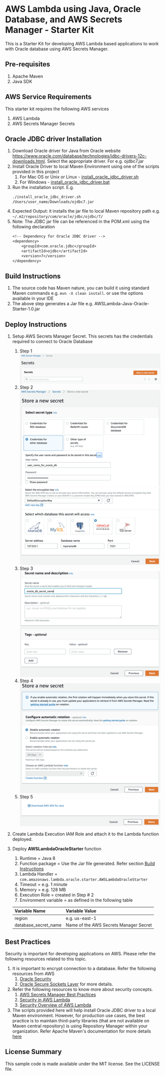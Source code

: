 # AWS Lambda using Java, Oracle Database, and AWS Secrets Manager - Starter Kit

This is a Starter Kit for developing AWS Lambda based applications to work with Oracle database using AWS Secrets Manager.

## Pre-requisites
1. Apache Maven
2. Java SDK

## AWS Service Requirements
This starter kit requires the following AWS services
1. AWS Lambda
2. AWS Secrets Manager Secrets

## Oracle JDBC driver Installation
1. Download Oracle driver for Java from Oracle website https://www.oracle.com/database/technologies/jdbc-drivers-12c-downloads.html. Select the appropriate driver. For e.g. ojdbc7.jar
2. Install Oracle Driver to local Maven Environment using one of the scripts provided in this project
	1. For Mac OS or Unix or Linux - [install_oracle_jdbc_driver.sh](./src/main/resources/install_oracle_jdbc_driver.sh)
	2. For Windows - [install_oracle_jdbc_driver.bat](./AWSLambda-Java-Oracle-Quickstart/src/main/resources/install_oracle_jdbc_driver.bat)
3. Run the installation script. E.g. 
	```
	./install_oracle_jdbc_driver.sh /Users/user_name/Downloads/ojdbc7.jar
	```
4. Expected Output: it installs the jar file to local Maven repository path e.g. ```~/.m2/repository/com/oracle/jdbc/ojdbc/7/```
5. Note: The JDBC jar file can be referenced in the POM.xml using the following declaration
	```
	<!-- Dependency for Oracle JDBC driver -->
	<dependency>
		<groupId>com.oracle.jdbc</groupId>
		<artifactId>ojdbc</artifactId>
		<version>7</version>
	</dependency>
	```

## Build Instructions
1. The source code has Maven nature, you can build it using standard Maven commands e.g. ```mvn -X clean install```. or use the options available in your IDE
2. The above step generates a Jar file e.g. AWSLambda-Java-Oracle-Starter-1.0.jar

## Deploy Instructions
1. Setup AWS Secrets Manager Secret. This secrets has the credentials required to connect to Oracle Database
	1. Step 1 
	![Alt](./src/test/resources/Step_one.png)
	2. Step 2 
	![Alt](./src/test/resources/Step_two.png)
	![Alt](./src/test/resources/Step_three.png)
	4. Step 3 
	![Alt](./src/test/resources/Step_four.png)
	5. Step 4 
	![Alt](./src/test/resources/Step_five.png)
	6. Step 5 
	![Alt](./src/test/resources/Step_six.png)
2. Create Lambda Execution IAM Role and attach it to the Lambda function deployed.
3. Deploy **AWSLambdaOracleStarter** function
   	1. Runtime = Java 8
   	1. Function package = Use the Jar file generated. Refer section [Build Instructions](#Build-Instructions)
   	2. Lambda Handler = ```com.amazonaws.lambda.oracle.starter.AWSLambdaOracleStarter```
   	3. Timeout = e.g. 1 minute
	4. Memory = e.g. 128 MB
	5. Execution Role = created in Step # 2
	6. Environment variable = as defined in the following table

	| Variable Name                    	| Variable Value          					|
	|----------------------------------	|-------------------------					|
	| region                           	| e.g. us-east-1               				|
	| database_secret_name 				| Name of the AWS Secrets Manager Secret     |


## Best Practices
Security is important for developing applications on AWS. Please refer the following resources related to this topic.

1.	It is important to encrypt connection to a database. Refer the following resources from AWS 
	1. [Oracle Security](https://docs.aws.amazon.com/AmazonRDS/latest/UserGuide/CHAP_Oracle.html#Oracle.Concepts.RestrictedDBAPrivileges)
	2. [Oracle Secure Sockets Layer](https://docs.aws.amazon.com/AmazonRDS/latest/UserGuide/Appendix.Oracle.Options.SSL.html) for more details.
2.	Refer the following resources to know more about security concepts.
	1. [AWS Secrets Manager Best Practices](https://docs.aws.amazon.com/secretsmanager/latest/userguide/best-practices.html) 
	2. [Security in AWS Lambda](https://docs.aws.amazon.com/lambda/latest/dg/lambda-security.html)
	3. [Security Overview of AWS Lambda](https://d1.awsstatic.com/whitepapers/Overview-AWS-Lambda-Security.pdf)
3.	The scripts provided here will help install Oracle JDBC driver to a local Maven environment. 
However, for production use cases, the best practice is to maintain third-party libraries (that are not available on Maven central repository) 
is using Repository Manager within your organization. Refer Apache Maven's documentation for more details [here](https://maven.apache.org/repository-management.html)

## License Summary
This sample code is made available under the MIT license. See the LICENSE file.